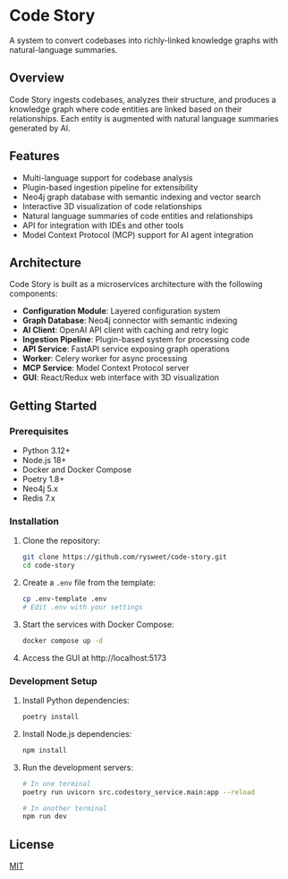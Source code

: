 # Code Story

A system to convert codebases into richly-linked knowledge graphs with natural-language summaries.

## Overview

Code Story ingests codebases, analyzes their structure, and produces a knowledge graph where code entities are linked based on their relationships. Each entity is augmented with natural language summaries generated by AI.

## Features

- Multi-language support for codebase analysis
- Plugin-based ingestion pipeline for extensibility
- Neo4j graph database with semantic indexing and vector search
- Interactive 3D visualization of code relationships
- Natural language summaries of code entities and relationships
- API for integration with IDEs and other tools
- Model Context Protocol (MCP) support for AI agent integration

## Architecture

Code Story is built as a microservices architecture with the following components:

- **Configuration Module**: Layered configuration system
- **Graph Database**: Neo4j connector with semantic indexing
- **AI Client**: OpenAI API client with caching and retry logic
- **Ingestion Pipeline**: Plugin-based system for processing code
- **API Service**: FastAPI service exposing graph operations
- **Worker**: Celery worker for async processing
- **MCP Service**: Model Context Protocol server
- **GUI**: React/Redux web interface with 3D visualization

## Getting Started

### Prerequisites

- Python 3.12+
- Node.js 18+
- Docker and Docker Compose
- Poetry 1.8+
- Neo4j 5.x
- Redis 7.x

### Installation

1. Clone the repository:
   ```bash
   git clone https://github.com/rysweet/code-story.git
   cd code-story
   ```

2. Create a `.env` file from the template:
   ```bash
   cp .env-template .env
   # Edit .env with your settings
   ```

3. Start the services with Docker Compose:
   ```bash
   docker compose up -d
   ```

4. Access the GUI at http://localhost:5173

### Development Setup

1. Install Python dependencies:
   ```bash
   poetry install
   ```

2. Install Node.js dependencies:
   ```bash
   npm install
   ```

3. Run the development servers:
   ```bash
   # In one terminal
   poetry run uvicorn src.codestory_service.main:app --reload
   
   # In another terminal
   npm run dev
   ```

## License

[MIT](LICENSE)